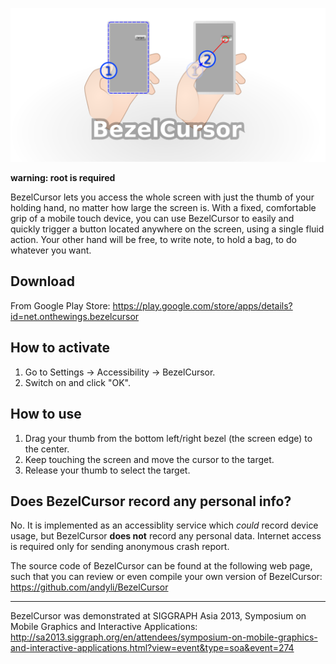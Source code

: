 ![BezelCursor](res/drawable/bezel_cursor_method.png)

**warning: root is required**

BezelCursor lets you access the whole screen with just the thumb of your holding hand, no matter how large the screen is. With a fixed, comfortable grip of a mobile touch device, you can use BezelCursor to easily and quickly trigger a button located anywhere on the screen, using a single fluid action. Your other hand will be free, to write note, to hold a bag, to do whatever you want.

## Download

From Google Play Store: https://play.google.com/store/apps/details?id=net.onthewings.bezelcursor

## How to activate

 1. Go to Settings -> Accessibility -> BezelCursor.
 2. Switch on and click "OK".

## How to use

 1. Drag your thumb from the bottom left/right bezel (the screen edge) to the center. 
 2. Keep touching the screen and move the cursor to the target.
 3. Release your thumb to select the target.

## Does BezelCursor record any personal info?

No. It is implemented as an accessiblity service which _could_ record device usage, but BezelCursor **does not** record any personal data.
Internet access is required only for sending anonymous crash report. 

The source code of BezelCursor can be found at the following web page, such that you can review or even compile your own version of BezelCursor: https://github.com/andyli/BezelCursor

--------------------------------------

BezelCursor was demonstrated at SIGGRAPH Asia 2013, Symposium on Mobile Graphics and Interactive Applications:
http://sa2013.siggraph.org/en/attendees/symposium-on-mobile-graphics-and-interactive-applications.html?view=event&type=soa&event=274
